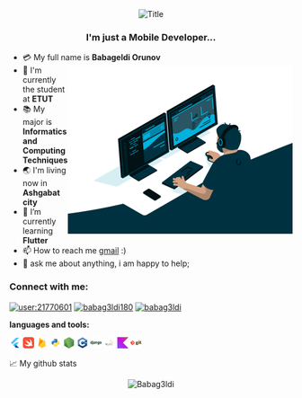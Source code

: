 <!-- <h1 align="center">Hi 👋, I'm Babag3ldi</h1> -->


<div align="center">
  <img src="https://readme-typing-svg.herokuapp.com?font=Architects+Daughter&color=%2338C2FF&size=50&center=true&vCenter=true&height=60&width=600&lines=Heyyy!+I'm+Babageldi+%3C3;Welcome+to+my+profile!" alt="Title"></img>
</div>

<h3 align="center">I'm just a Mobile Developer...</h3>

<!-- <p align="left"> <img src="https://komarev.com/ghpvc/?username=babageldi&label=Profile%20views&color=0e75b6&style=flat" alt="babageldi" /> </p> -->


- :credit_card: My full name is **Babageldi Orunov** <img src="https://github.com/Babag3ldi/operating-system/blob/main/assets/code.gif?raw=true" width="400" align="right"/>
- :school: I'm currently the student at **ETUT**
- :books: My major is **Informatics and Computing Techniques**
- :earth_asia: I'm living now in **Ashgabat city**
- 🌱 I’m currently learning **Flutter**
- 📫 How to reach me [gmail](babageldiorunov@gmail.com) :)
- 💬 ask me about anything, i am happy to help;


<!--   <img align="right" alt="GIF" src="https://i.pinimg.com/originals/df/1a/ff/df1aff8395678d11b99b575f0e3b19d5.gif" width="500" height="320" /> -->
  



<h3 align="left">Connect with me:</h3>
<p align="left">
<a href="https://stackoverflow.com/users/21770601/babag3ld" target="blank"><img align="center" src="https://raw.githubusercontent.com/rahuldkjain/github-profile-readme-generator/master/src/images/icons/Social/stack-overflow.svg" alt="user:21770601" height="30" width="40" /></a>
<a href="https://instagram.com/babag3ldi180" target="blank"><img align="center" src="https://raw.githubusercontent.com/rahuldkjain/github-profile-readme-generator/master/src/images/icons/Social/instagram.svg" alt="babag3ldi180" height="30" width="40" /></a>
<a href="https://medium.com/babag3ldi" target="blank"><img align="center" src="https://raw.githubusercontent.com/rahuldkjain/github-profile-readme-generator/master/src/images/icons/Social/medium.svg" alt="babag3ldi" height="30" width="40" /></a>
</p>


**languages and tools:**  

<code><img height="20" src="https://raw.githubusercontent.com/github/explore/80688e429a7d4ef2fca1e82350fe8e3517d3494d/topics/flutter/flutter.png"></code>
<code><img height="20" src="https://raw.githubusercontent.com/github/explore/80688e429a7d4ef2fca1e82350fe8e3517d3494d/topics/swift/swift.png"></code>
<code><img height="20" src="https://raw.githubusercontent.com/github/explore/80688e429a7d4ef2fca1e82350fe8e3517d3494d/topics/firebase/firebase.png"></code>
<code><img height="20" src="https://raw.githubusercontent.com/github/explore/5c058a388828bb5fde0bcafd4bc867b5bb3f26f3/topics/python/python.png"></code>
<code><img height="20" src="https://raw.githubusercontent.com/github/explore/80688e429a7d4ef2fca1e82350fe8e3517d3494d/topics/nodejs/nodejs.png"></code>
<code><img height="20" src="https://raw.githubusercontent.com/github/explore/80688e429a7d4ef2fca1e82350fe8e3517d3494d/topics/cpp/cpp.png"></code>
<code><img height="20" src="https://raw.githubusercontent.com/github/explore/80688e429a7d4ef2fca1e82350fe8e3517d3494d/topics/django/django.png"></code>
<code><img height="20" src="https://raw.githubusercontent.com/github/explore/80688e429a7d4ef2fca1e82350fe8e3517d3494d/topics/mysql/mysql.png"></code>
<code><img height="20" src="https://raw.githubusercontent.com/github/explore/80688e429a7d4ef2fca1e82350fe8e3517d3494d/topics/kotlin/kotlin.png"></code>
<code><img height="20" src="https://raw.githubusercontent.com/github/explore/80688e429a7d4ef2fca1e82350fe8e3517d3494d/topics/git/git.png"></code>

<!-- 📊 **this week i spent my time on:**
<!--START_SECTION:waka-->


<!-- Flutter      5 hrs 30 mins   ████████████░░░░░░░░░░░░░   48.04 %
SWIFT        2 hrs 44 mins   ██████░░░░░░░░░░░░░░░░░░░   23.83 %
Firebase     2 hrs 17 mins   █████░░░░░░░░░░░░░░░░░░░░   19.90 %
Other        21 mins         ▓░░░░░░░░░░░░░░░░░░░░░░░░   03.12 % -->
<!--END_SECTION:waka-->

<!--if you like what i do, maybe consider buying me a coffee/tea 🥺👉👈

<a href="https://www.buymeacoffee.com/abhisheknaiidu" target="_blank"><img src="https://cdn.buymeacoffee.com/buttons/v2/default-red.png" alt="Buy Me A Coffee" width="150" ></a>-->

<!-- 🚧 **my todolist stats:**
<!-- TODO-IST:START -->
<!-- 🏆  7,995 Karma Points            -->
<!-- 🌸  Completed 0 tasks today           
✅  Completed 673 tasks so far           
⏳  Longest streak is 10 days -->
<!-- TODO-IST:END -->


📈 My github stats

<p align="center"> <img src="https://github-readme-stats.vercel.app/api?username=babag3ldi&show_icons=true&locale=en&theme=blue-green" alt="Babag3ldi" />





